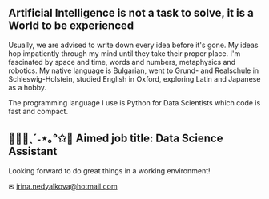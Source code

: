 ## Artificial Intelligence is not a task to solve, it is a World to be experienced
Usually, we are advised to write down every idea before it's gone. My ideas hop impatiently through my mind until they take their proper place. I'm fascinated by space and time, words and numbers, metaphysics and robotics. My native language is Bulgarian, went to Grund- and Realschule in Schleswig-Holstein, studied English in Oxford, exploring Latin and Japanese as a hobby.

The programming language I use is Python for Data Scientists which code is fast and compact.
## 👩🏻‍💻ˎˊ˗⋆｡°✩📄 Aimed job title: Data Science Assistant
Looking forward to do great things in a working environment!

✉ irina.nedyalkova@hotmail.com
